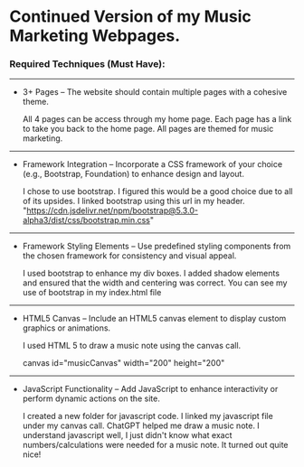 # Continued Version of my Music Marketing Webpages.
### Required Techniques (Must Have):

--------

- 3+ Pages – The website should contain multiple pages with a cohesive theme.

    All 4 pages can be access through my home page. Each page has a link to take you back to the home page. All pages are themed for music marketing.

------

- Framework Integration – Incorporate a CSS framework of your choice (e.g., Bootstrap, Foundation) to enhance design and layout.

    I chose to use bootstrap. I figured this would be a good choice due to all of its upsides. I linked bootstrap using this url in my header. 
"https://cdn.jsdelivr.net/npm/bootstrap@5.3.0-alpha3/dist/css/bootstrap.min.css"

----------

- Framework Styling Elements – Use predefined styling components from the chosen framework for consistency and visual appeal.

    I used bootstrap to enhance my div boxes. I added shadow elements and ensured that the width and centering was correct.
You can see my use of bootstrap in my index.html file

---------

- HTML5 Canvas – Include an HTML5 canvas element to display custom graphics or animations.

    I used HTML 5 to draw a music note using the canvas call.

    canvas id="musicCanvas" width="200" height="200"

----------

- JavaScript Functionality – Add JavaScript to enhance interactivity or perform dynamic actions on the site.

    I created a new folder for javascript code. I linked my javascript file under my canvas call. ChatGPT helped me draw a music note. I understand javascript well, I just didn't know what exact numbers/calculations were needed for a music note. It turned out quite nice!
